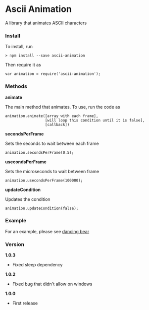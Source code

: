 # Ascii Animation

A library that animates ASCII characters

### Install

To install, run

    > npm install --save ascii-animation

Then require it as

    var animation = require('ascii-animation');

### Methods

**animate**

The main method that animates. To use, run the code as

    animation.animate([array with each frame],
                      [will loop this condition until it is false],
                      [callback])


**secondsPerFrame**

Sets the seconds to wait between each frame

    animation.secondsPerFrame(0.5);

**usecondsPerFrame**

Sets the microseconds to wait between frame

    animation.usecondsPerFrame(100000);

**updateCondition**

Updates the condition

    animation.updateCondition(false);

### Example

For an example, please see [dancing bear](https://github.com/joeyism/node-dancing-bear)

### Version
**1.0.3**
* Fixed sleep dependency

**1.0.2**
* Fixed bug that didn't allow on windows

**1.0.0**
* First release
